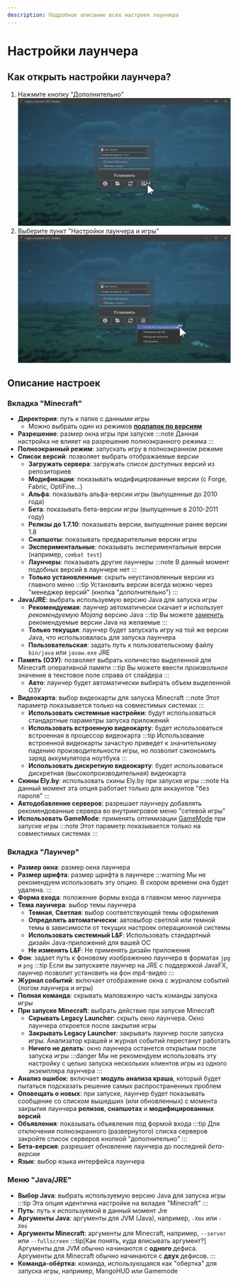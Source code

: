 ```yaml
---
description: Подробное описание всех настроек лаунчера
---
```

# Настройки лаунчера
## Как открыть настройки лаунчера?
1. Нажмите кнопку "Дополнительно"
    ![Кнопка "Дополнительно"](./img/open-settings-1.png)
2. Выберите пункт "Настройки лаунчера и игры"
    ![Настройки лаунчера и игры](./img/open-settings-2.png)

## Описание настроек
### Вкладка "Minecraft"
* **Директория**: путь к папке с данными игры
    * Можно выбрать один из режимов [**подпапок по версиям**](./subfolders)
* **Разрешение**: размер окна игры при запуске
    :::note
    Данная настройка не влияет на разрешение полноэкранного режима
    :::
* **Полноэкранный режим**: запускать игру в полноэкранном режиме
* **Список версий**: позволяет выбрать отображаемые версии
    * **Загружать сервера**: загружать список доступных версий из репозиториев
    * **Модификации**: показывать модифицированные версии (с Forge, Fabric, OptiFine...)
    * **Альфа**: показывать альфа-версии игры (выпущенные до 2010 года)
    * **Бета**: показывать бета-версии игры (выпущенные в 2010-2011 году)
    * **Релизы до 1.7.10**: показывать версии, выпущенные ранее версии 1.8
    * **Снапшоты**: показывать предварительные версии игры
    * **Экспериментальные**: показывать экспериментальные версии (например, `combat test`)
    * **Лаунчеры**: показывать другие лаунчеры
        :::note
        В данный момент подобных версий в лаунчере нет
        :::
    * **Только установленные**: скрыть неустановленные версии из главного меню
        :::tip
        Установить версии всегда можно через "менеджер версий" (кнопка "дополнительно")
        :::
* **Java/JRE**: выбрать используемую версию Java для запуска игры
    * **Рекомендуемая**: лаунчер автоматически скачает и использует *рекомендуемую Mojang* версию Java
        :::tip
        Вы можете [заменить](../faq/custom-java) рекомендуемые версии Java на желаемые
        :::
    * **Только текущая**: лаунчер будет запускать игру на той же версии Java, что использовалась для запуска лаунчера
    * **Пользовательская**: задать путь к пользовательскому файлу `bin/java` или `javaw.exe` JRE
* **Память (ОЗУ)**: позволяет выбрать количество выделенной для Minecraft оперативной памяти
    :::tip
    Вы можете ввести *произвольное* значение в текстовое поле справа от слайдера
    :::
    * **Авто**: лаунчер будет автоматически выбирать объем выделенной ОЗУ
* **Видеокарта**: выбор видеокарты для запуска Minecraft
    :::note
    Этот параметр показывается только на совместимых системах
    :::
    * **Использовать системные настройки**: будут использоваться стандартные параметры запуска приложений
    * **Использовать встроенную видеокарту**: будет использоваться встроенная в процессор видеокарта
        :::tip
        Использование встроенной видеокарты зачастую приведет к значительному падению производительности игры, но позволит сэкономить заряд аккумулятора ноутбука
        :::
    * **Использовать дискретную видеокарту**: будет использоваться дискретная (высокопроизводительная) видеокарта
* **Скины Ely.by**: использовать скины Ely.by при запуске игры
    :::note
    На данный момент эта опция работает только для аккаунтов "без пароля"
    :::
* **Автодобавление серверов**: разрешает лаунчеру добавлять рекомендованные сервера во внутриигровое меню "сетевой игры"
* **Использовать GameMode**: применять оптимизации [GameMode](https://github.com/FeralInteractive/gamemode) при запуске игры
    :::note
    Этот параметр показывается только на совместимых системах
    :::

### Вкладка "Лаунчер"
* **Размер окна**: размер окна лаунчера
* **Размер шрифта**: размер шрифта в лаунчере
    :::warning
    Мы не рекомендуем использовать эту опцию. В скором времени она будет удалена.
    :::
* **Форма входа**: положение формы входа в главном меню лаунчера
* **Тема лаунчера**: выбор темы лаунчера
    * **Темная**, **Светлая**: выбор соответствующей темы оформления
    * **Определять автоматически**: автовыбор светлой или темной темы в зависимости от текущих настроек операционной системы
    * **Использовать системный L&F**: Использовать стандартный дизайн Java-приложений для вашей ОС
    * **Не изменять L&F**: Не применять дизайн приложения
* **Фон**: задает путь к фоновому изображению лаунчера в форматах `jpg` и `png`
    :::tip
    Если вы запускаете лаунчер на JRE с поддержкой JavaFX, лаунчер позволит установить на фон mp4-видео
    :::
* **Журнал событий**: включает отображение окна с журналом событий (логом лаунчера и игры)
* **Полная команда**: скрывать маловажную часть команды запуска игры
* **При запуске Minecraft**: выбрать действие при запуске Minecraft
    * **Скрывать Legacy Launcher**: скрыть окно лаунчера. Окно лаунчера откроется после закрытия игры
    * **Закрывать Legacy Launcher**: закрывать лаунчер после запуска игры. Анализатор крашей и журнал событий перестанут работать
    * **Ничего не делать**: окно лаунчера останется открытым после запуска игры
        :::danger
        Мы не рекомендуем использовать эту настройку с целью запуска нескольких клиентов игры из одного экземпляра лаунчера
        :::
* **Анализ ошибок**: включает **модуль анализа краша**, который будет пытаться подсказать решение самых распространенных проблем
* **Оповещать о новых**: при запуске, лаунчер будет показывать сообщение со списком вышедших (или обновленных) с момента закрытия лаунчера **релизов**, **снапшотах** и **модифицированных версий**
* **Объявления**: показывать объявления под формой входа
    :::tip
    Для отключения полноэкранного (развернутого) списка серверов закройте список серверов кнопкой "дополнительно"
    :::
* **Бета-версия**: разрешает обновление лаунчера до последней *бета-версии*
* **Язык**: выбор языка интерфейса лаунчера

### Меню "Java/JRE"
* **Выбор Java**: выбрать используемую версию Java для запуска игры
    :::tip
    Эта опция идентична настройке на вкладке "Minecraft"
    :::
* **Путь**: путь к используемой в данный момент Jre
* **Аргументы Java**: аргументы для JVM (Java), например, `-Xmx` или `-Xms`
* **Аргументы Minecraft**: аргументы для Minecraft, например, `--server` или `--fullscreen`
    :::tip[Как понять, куда вписывать аргумент?]
    Аргументы для JVM обычно начинаются с **одного** дефиса.  
    Аргументы для Minecraft обычно начинаются с **двух** дефисов.
    :::
* **Команда-обёртка**: команда, использующаяся как "обертка" для запуска игры, например, MangoHUD или Gamemode